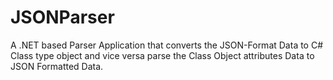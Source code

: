# JSONParser
A .NET based Parser Application that converts the JSON-Format Data to C# Class type object and vice versa parse the Class Object attributes Data to JSON Formatted Data.
